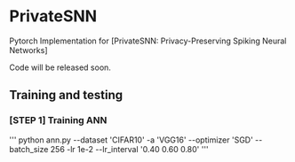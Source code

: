 # PrivateSNN


Pytorch Implementation for [PrivateSNN: Privacy-Preserving Spiking Neural Networks]

Code will be released soon.


## Training and testing


### [STEP 1] Training ANN

'''
python ann.py --dataset 'CIFAR10' -a 'VGG16' --optimizer 'SGD' --batch_size 256 -lr 1e-2 --lr_interval '0.40 0.60 0.80'
'''

